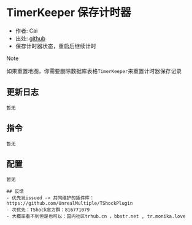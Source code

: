 # TimerKeeper 保存计时器

- 作者: Cai
- 出处: [github](https://github.com/THEXN/CaiPlugins)
- 保存计时器状态，重启后继续计时  
> [!NOTE]  
> 如果重置地图，你需要删除数据库表格`TimerKeeper`来重置计时器保存记录

## 更新日志

```
暂无
```

## 指令

```
暂无
```

## 配置

```
暂无
```
```
## 反馈
- 优先发issued -> 共同维护的插件库：https://github.com/UnrealMultiple/TShockPlugin
- 次优先：TShock官方群：816771079
- 大概率看不到但是也可以：国内社区trhub.cn ，bbstr.net , tr.monika.love
